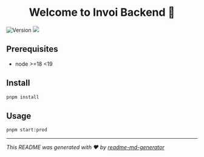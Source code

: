 <h1 align="center">Welcome to Invoi Backend 👋</h1>
<p>
  <img alt="Version" src="https://img.shields.io/badge/version-0.0.0-blue.svg?cacheSeconds=2592000" />
  <img src="https://img.shields.io/badge/node-%3E%3D18%20%3C19-blue.svg" />

</p>

## Prerequisites

- node >=18 <19

## Install

```sh
pnpm install
```

## Usage

```sh
pnpm start:prod
```


***
_This README was generated with ❤️ by [readme-md-generator](https://github.com/kefranabg/readme-md-generator)_